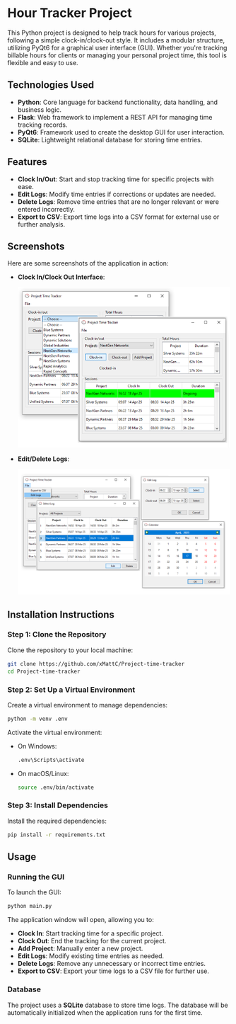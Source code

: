 
# Hour Tracker Project

This Python project is designed to help track hours for various projects, following a simple clock-in/clock-out style. It includes a modular structure, utilizing PyQt6 for a graphical user interface (GUI). Whether you're tracking billable hours for clients or managing your personal project time, this tool is flexible and easy to use.

## Technologies Used

- **Python**: Core language for backend functionality, data handling, and business logic.
- **Flask**: Web framework to implement a REST API for managing time tracking records.
- **PyQt6**: Framework used to create the desktop GUI for user interaction.
- **SQLite**: Lightweight relational database for storing time entries.


## Features

- **Clock In/Out**: Start and stop tracking time for specific projects with ease.
- **Edit Logs**: Modify time entries if corrections or updates are needed.
- **Delete Logs**: Remove time entries that are no longer relevant or were entered incorrectly.
- **Export to CSV**: Export time logs into a CSV format for external use or further analysis.

## Screenshots

Here are some screenshots of the application in action:

- **Clock In/Clock Out Interface**:

  ![Clock In/Out](gui/images/clock-in-out.png)

- **Edit/Delete Logs**:

  ![Edit/Delete Logs](gui/images/edit-delete.png)


## Installation Instructions

### Step 1: Clone the Repository

Clone the repository to your local machine:

```bash
git clone https://github.com/xMattC/Project-time-tracker
cd Project-time-tracker
```

### Step 2: Set Up a Virtual Environment

Create a virtual environment to manage dependencies:

```bash
python -m venv .env
```

Activate the virtual environment:

- On Windows:
  ```bash
  .env\Scripts\activate
  ```
- On macOS/Linux:
  ```bash
  source .env/bin/activate
  ```

### Step 3: Install Dependencies

Install the required dependencies:

```bash
pip install -r requirements.txt
```

## Usage

### Running the GUI

To launch the GUI:

```bash
python main.py
```

The application window will open, allowing you to:
   - **Clock In**: Start tracking time for a specific project.
   - **Clock Out**: End the tracking for the current project.
   - **Add Project**: Manually enter a new project.
   - **Edit Logs**: Modify existing time entries as needed.
   - **Delete Logs**: Remove any unnecessary or incorrect time entries.
   - **Export to CSV**: Export your time logs to a CSV file for further use.

### Database

The project uses a **SQLite** database to store time logs. The database will be automatically initialized when the application runs for the first time.


